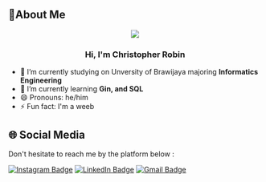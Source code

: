 ## 👻About Me

<div id="header" align="center"> 
    <img src="https://media.giphy.com/media/v1.Y2lkPTc5MGI3NjExanV5NmVjZ2R4Ymh0ZXI2bTAwbWRlMnpzY3M0OGczZ21maWZnbHdxaiZlcD12MV9pbnRlcm5hbF9naWZfYnlfaWQmY3Q9Zw/hAgYucX9zaZ32krFFI/giphy.gif">
</div>
<h3 align="center">
Hi, I'm Christopher Robin
</h3>

- 🔭 I’m currently studying on Unversity of Brawijaya majoring **Informatics Engineering**
- 🌱 I’m currently learning **Gin, and SQL**
- 😄 Pronouns: he/him
- ⚡ Fun fact: I'm a weeb

## 🌐 Social Media
Don't hesitate to reach me by the platform below : 

<a href="https://www.instagram.com/c.robin07/">![Instagram Badge](https://img.shields.io/badge/Instagram-E4405F?logo=instagram&logoColor=fff&style=for-the-badge)</a>
<a href="https://www.linkedin.com/in/christopher-robin-tanugroho-031310289/">![LinkedIn Badge](https://img.shields.io/badge/LinkedIn-0A66C2?logo=linkedin&logoColor=fff&style=for-the-badge)</a>
<a href="mailto:williamchen1506@gmail.com">![Gmail Badge](https://img.shields.io/badge/Gmail-D14836?style=for-the-badge&logo=gmail&logoColor=white)</a>


